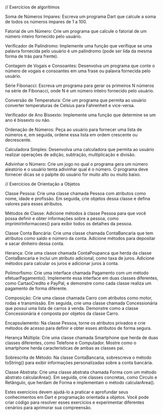 // Exercícios de algorítimos

Soma de Números Impares:
Escreva um programa Dart que calcule a soma de todos os números ímpares de 1 a 100.

Fatorial de um Número:
Crie um programa que calcule o fatorial de um número inteiro fornecido pelo usuário.

Verificador de Palíndromo:
Implemente uma função que verifique se uma palavra fornecida pelo usuário é um palíndromo (pode ser lida da mesma forma de trás para frente).

Contagem de Vogais e Consoantes:
Desenvolva um programa que conte o número de vogais e consoantes em uma frase ou palavra fornecida pelo usuário.

Série Fibonacci:
Escreva um programa para gerar os primeiros N números na série de Fibonacci, onde N é um número inteiro fornecido pelo usuário.

Conversão de Temperatura:
Crie um programa que permita ao usuário converter temperaturas de Celsius para Fahrenheit e vice-versa.

Verificador de Ano Bissexto:
Implemente uma função que determine se um ano é bissexto ou não.

Ordenação de Números:
Peça ao usuário para fornecer uma lista de números e, em seguida, ordene essa lista em ordem crescente ou decrescente.

Calculadora Simples:
Desenvolva uma calculadora que permita ao usuário realizar operações de adição, subtração, multiplicação e divisão.

Adivinhar o Número:
Crie um jogo no qual o programa gera um número aleatório e o usuário tenta adivinhar qual é o número. O programa deve fornecer dicas se o palpite do usuário for muito alto ou muito baixo.


// Exercícios de Orientação a Objetos

Classe Pessoa:
Crie uma classe chamada Pessoa com atributos como nome, idade e profissão. Em seguida, crie objetos dessa classe e defina valores para esses atributos.

Métodos de Classe:
Adicione métodos à classe Pessoa para que você possa definir e obter informações sobre a pessoa, como imprimirInformacoes() para exibir todos os detalhes da pessoa.

Classe Conta Bancária:
Crie uma classe chamada ContaBancaria que tem atributos como saldo e número da conta. Adicione métodos para depositar e sacar dinheiro dessa conta.

Herança:
Crie uma classe chamada ContaPoupanca que herda da classe ContaBancaria e inclui um atributo adicional, como taxa de juros. Adicione métodos para calcular os juros e adicionar juros à conta.

Polimorfismo:
Crie uma interface chamada Pagamento com um método efetuarPagamento(). Implemente essa interface em duas classes diferentes, como CartaoCredito e PayPal, e demonstre como cada classe realiza um pagamento de forma diferente.

Composição:
Crie uma classe chamada Carro com atributos como motor, rodas e transmissão. Em seguida, crie uma classe chamada Concessionária que possui uma lista de carros à venda. Demonstre como a classe Concessionária é composta por objetos da classe Carro.

Encapsulamento:
Na classe Pessoa, torne os atributos privados e crie métodos de acesso para definir e obter esses atributos de forma segura.

Herança Múltipla:
Crie uma classe chamada Smartphone que herda de duas classes diferentes, como Telefone e Computador. Mostre como o smartphone herda características de ambas as classes pai.

Sobrescrita de Método:
Na classe ContaBancaria, sobrescreva o método toString() para exibir informações personalizadas sobre a conta bancária.

Classe Abstrata:
Crie uma classe abstrata chamada Forma com um método abstrato calcularArea(). Em seguida, crie classes concretas, como Circulo e Retângulo, que herdam de Forma e implementam o método calcularArea().

Estes exercícios devem ajudá-lo a praticar e aprofundar seus conhecimentos em Dart e programação orientada a objetos. Você pode criar código para resolver esses exercícios e experimentar diferentes cenários para aprimorar sua compreensão.